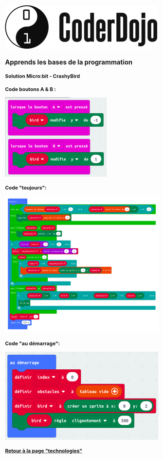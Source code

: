 ![Logo CoderDojo](./images/coderdojo-logo.png)

## Apprends les bases de la programmation

### Solution Micro:bit - CrashyBird

### Code boutons A & B :
![Screen du code des boutons A & B](./images/microbit/code-ab.png)

### Code "toujours":
![Screen du code "toujours"](./images/microbit/code-toujours.png)

### Code "au démarrage":
![Screen du code "au démarrage"](./images/microbit/code-audemarrage.png)

### [Retour à la page "technologies"](https://github.com/PaulineRoppe/CoderDojo-Workshop/blob/master/technologies.md)
